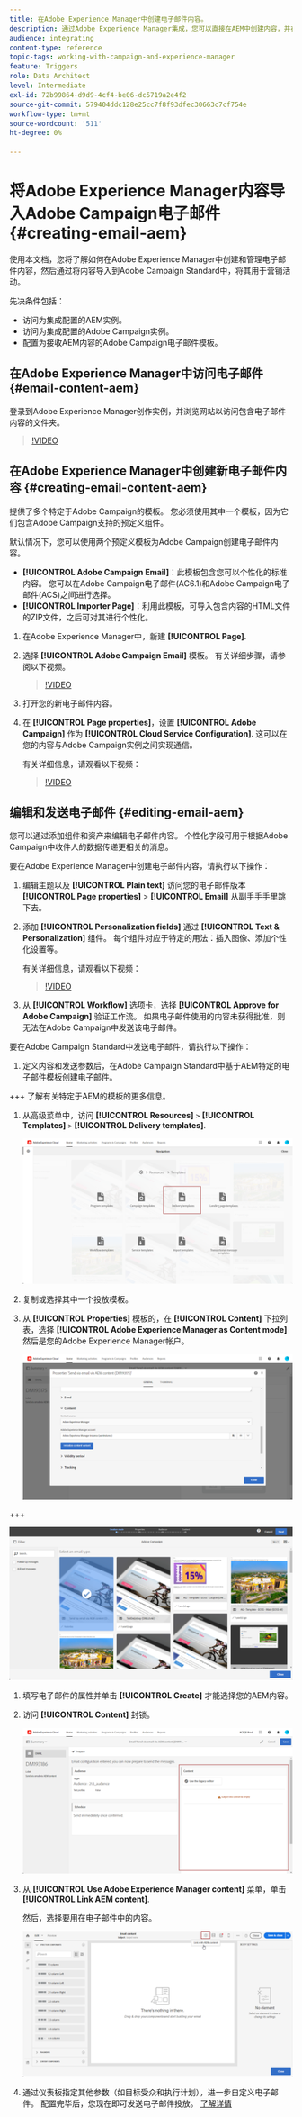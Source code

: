 ```yaml
---
title: 在Adobe Experience Manager中创建电子邮件内容。
description: 通过Adobe Experience Manager集成，您可以直接在AEM中创建内容，并在以后的Adobe Campaign中使用它。
audience: integrating
content-type: reference
topic-tags: working-with-campaign-and-experience-manager
feature: Triggers
role: Data Architect
level: Intermediate
exl-id: 72b99864-d9d9-4cf4-be06-dc5719a2e4f2
source-git-commit: 579404ddc128e25cc7f8f93dfec30663c7cf754e
workflow-type: tm+mt
source-wordcount: '511'
ht-degree: 0%

---
```


# 将Adobe Experience Manager内容导入Adobe Campaign电子邮件 {#creating-email-aem}

使用本文档，您将了解如何在Adobe Experience Manager中创建和管理电子邮件内容，然后通过将内容导入到Adobe Campaign Standard中，将其用于营销活动。

先决条件包括：

* 访问为集成配置的AEM实例。
* 访问为集成配置的Adobe Campaign实例。
* 配置为接收AEM内容的Adobe Campaign电子邮件模板。

## 在Adobe Experience Manager中访问电子邮件 {#email-content-aem}

登录到Adobe Experience Manager创作实例，并浏览网站以访问包含电子邮件内容的文件夹。

>[!VIDEO](https://video.tv.adobe.com/v/29996)

## 在Adobe Experience Manager中创建新电子邮件内容 {#creating-email-content-aem}

提供了多个特定于Adobe Campaign的模板。 您必须使用其中一个模板，因为它们包含Adobe Campaign支持的预定义组件。

默认情况下，您可以使用两个预定义模板为Adobe Campaign创建电子邮件内容。

* **[!UICONTROL Adobe Campaign Email]**：此模板包含您可以个性化的标准内容。 您可以在Adobe Campaign电子邮件(AC6.1)和Adobe Campaign电子邮件(ACS)之间进行选择。
* **[!UICONTROL Importer Page]**：利用此模板，可导入包含内容的HTML文件的ZIP文件，之后可对其进行个性化。

1. 在Adobe Experience Manager中，新建 **[!UICONTROL Page]**.

1. 选择 **[!UICONTROL Adobe Campaign Email]** 模板。 有关详细步骤，请参阅以下视频。

   >[!VIDEO](https://video.tv.adobe.com/v/29997)

1. 打开您的新电子邮件内容。

1. 在 **[!UICONTROL Page properties]**，设置 **[!UICONTROL Adobe Campaign]** 作为 **[!UICONTROL Cloud Service Configuration]**. 这可以在您的内容与Adobe Campaign实例之间实现通信。

   有关详细信息，请观看以下视频：

   >[!VIDEO](https://video.tv.adobe.com/v/29999)

## 编辑和发送电子邮件 {#editing-email-aem}

您可以通过添加组件和资产来编辑电子邮件内容。 个性化字段可用于根据Adobe Campaign中收件人的数据传递更相关的消息。

要在Adobe Experience Manager中创建电子邮件内容，请执行以下操作：

1. 编辑主题以及 **[!UICONTROL Plain text]** 访问您的电子邮件版本 **[!UICONTROL Page properties]** > **[!UICONTROL Email]** 从副手手手里跳下去。

1. 添加 **[!UICONTROL Personalization fields]** 通过 **[!UICONTROL Text & Personalization]** 组件。 每个组件对应于特定的用法：插入图像、添加个性化设置等。

   有关详细信息，请观看以下视频：

   >[!VIDEO](https://video.tv.adobe.com/v/29998)

1. 从 **[!UICONTROL Workflow]** 选项卡，选择 **[!UICONTROL Approve for Adobe Campaign]** 验证工作流。 如果电子邮件使用的内容未获得批准，则无法在Adobe Campaign中发送该电子邮件。

要在Adobe Campaign Standard中发送电子邮件，请执行以下操作：

1. 定义内容和发送参数后，在Adobe Campaign Standard中基于AEM特定的电子邮件模板创建电子邮件。

+++ 了解有关特定于AEM的模板的更多信息。

   1. 从高级菜单中，访问 **[!UICONTROL Resources]** `>` **[!UICONTROL Templates]** `>` **[!UICONTROL Delivery templates]**.

      ![](assets/aem_templates_1.png)

   1. 复制或选择其中一个投放模板。

   1. 从 **[!UICONTROL Properties]** 模板的，在 **[!UICONTROL Content]** 下拉列表，选择 **[!UICONTROL Adobe Experience Manager as Content mode]** 然后是您的Adobe Experience Manager帐户。

      ![](assets/aem_templates_2.png)

+++

   ![](assets/aem_send_1.png)

1. 填写电子邮件的属性并单击 **[!UICONTROL Create]** 才能选择您的AEM内容。

1. 访问 **[!UICONTROL Content]** 封锁。

   ![](assets/aem_send_2.png)

1. 从 **[!UICONTROL Use Adobe Experience Manager content]** 菜单，单击 **[!UICONTROL Link AEM content]**.

   然后，选择要用在电子邮件中的内容。

   ![](assets/aem_send_3.png)

1. 通过仪表板指定其他参数（如目标受众和执行计划），进一步自定义电子邮件。 配置完毕后，您现在即可发送电子邮件投放。 [了解详情](../../sending/using/confirming-the-send.md)

